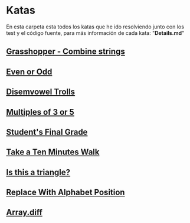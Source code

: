 # Katas

En esta carpeta esta todos los katas que he ido resolviendo junto con los test y el código fuente, para más información de cada kata: "**Details.md**"

## [Grasshopper - Combine strings](./Grasshopper%20-%20Combine%20strings/Details.md)

## [Even or Odd](./Even%20or%20Odd/Details.md)

## [Disemvowel Trolls](./Disemvowel%20Trolls/Details.md)

## [Multiples of 3 or 5](./Multiples%20of%203%20or%205/Details.md)

## [Student's Final Grade](./Student's%20Final%20Grade/Details.md)

## [Take a Ten Minutes Walk](./Take%20a%20Ten%20Minutes%20Walk/Details.md)

## [Is this a triangle?](./Is%20this%20a%20triangle❓/Details.md)

## [Replace With Alphabet Position](./Replace%20With%20Alphabet%20Position/Details.md)

## [Array.diff](./Array.diff/Details.md)